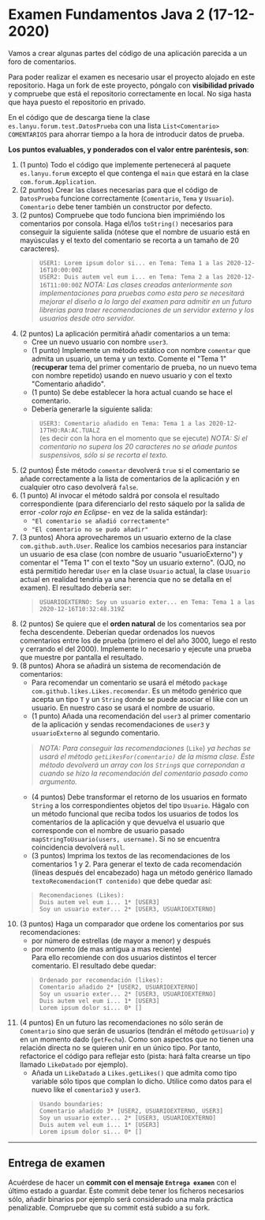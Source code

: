 # Examen Fundamentos Java 2 (17-12-2020)

Vamos a crear algunas partes del código de una aplicación parecida a un foro de comentarios.

Para poder realizar el examen es necesario usar el proyecto alojado en este repositorio. Haga un fork de este proyecto, póngalo con **visibilidad privado** y compruebe que está el repositorio correctamente en local. No siga hasta que haya puesto el repositorio en privado.

En el código que de descarga tiene la clase `es.lanyu.forum.test.DatosPrueba` con una lista `List<Comentario> COMENTARIOS` para ahorrar tiempo a la hora de introducir datos de prueba.

**Los puntos evaluables, y ponderados con el valor entre paréntesis, son**:

1. (1 punto) Todo el código que implemente pertenecerá al paquete `es.lanyu.forum` excepto el que contenga el `main` que estará en la clase `com.forum.Application`.
1. (2 puntos) Crear las clases necesarias para que el código de `DatosPrueba` funcione correctamente (`Comentario`, `Tema` y `Usuario`). `Comentario` debe tener también un constructor por defecto.
1. (2 puntos) Compruebe que todo funciona bien imprimiéndo los comentarios por consola. Haga el/los `toString()` necesarios para conseguir la siguiente salida (nótese que el nombre de usuario está en mayúsculas y el texto del comentario se recorta a un tamaño de 20 caracteres).
    > `USER1: Lorem ipsum dolor si... en Tema: Tema 1 a las 2020-12-16T10:00:00Z`  
`USER2: Duis autem vel eum i... en Tema: Tema 2 a las 2020-12-16T11:00:00Z`
   > *NOTA: Las clases creadas anteriormente son implementaciones para pruebas como esta pero se necesitará mejorar el diseño a lo largo del examen para admitir en un futuro librerias para traer recomendaciones de un servidor externo y los usuarios desde otro servidor.*
1. (2 puntos) La aplicación permitirá añadir comentarios a un tema:  
    * Cree un nuevo usuario con nombre `user3`.
    * (1 punto) Implemente un método estático con nombre `comentar` que admita un usuario, un tema y un texto. Comente el "Tema 1" (**recuperar** tema del primer comentario de prueba, no un nuevo tema con nombre repetido) usando en nuevo usuario y con el texto "Comentario añadido".
    * (1 punto) Se debe establecer la hora actual cuando se hace el comentario.
    * Debería generarle la siguiente salida:
    > `USER3: Comentario añadido en Tema: Tema 1 a las 2020-12-17THO:RA:AC.TUALZ`  
  (es decir con la hora en el momento que se ejecute)
    >*NOTA: Si el comentario no supera los 20 caracteres no se añade puntos suspensivos, sólo si se recorta el texto.*
1. (2 puntos) Éste método `comentar` devolverá `true` si el comentario se añade correctamente a la lista de comentarios de la aplicación y en cualquier otro caso devolverá `false`.
1. (1 punto) Al invocar el método saldrá por consola el resultado correspondiente (para diferenciarlo del resto sáquelo por la salida de error *-color rojo en Eclipse-* en vez de la salida estándar):
    * `"El comentario se añadió correctamente"`
    * `"El comentario no se pudo añadir"`
1. (3 puntos) Ahora aprovecharemos un usuario externo de la clase `com.github.auth.User`. Realice los cambios necesarios para instanciar un usuario de esa clase (con nombre de usuario "usuarioExterno") y comentar el "Tema 1" con el texto "Soy un usuario externo". (OJO, no está permitido heredar `User` en la clase `Usuario` actual, la clase `Usuario` actual en realidad tendría ya una herencia que no se detalla en el examen). El resultado debería ser:
    > `USUARIOEXTERNO: Soy un usuario exter... en Tema: Tema 1 a las 2020-12-16T10:32:48.319Z`
1. (2 puntos) Se quiere que el **orden natural** de los comentarios sea por fecha descendente. Deberían quedar ordenados los nuevos comentarios entre los de prueba (primero el del año 3000, luego el resto y cerrando el del 2000). Implemente lo necesario y ejecute una prueba que muestre por pantalla el resultado.
1. (8 puntos) Ahora se añadirá un sistema de recomendación de comentarios:
    * Para recomendar un comentario se usará el método `package com.github.likes.Likes.recomendar`. Es un método genérico que acepta un tipo `T` y un `String` donde se puede asociar el like con un usuario. En nuestro caso se usará el nombre de usuario.
    * (1 punto) Añada una recomendación del `user3` al primer comentario de la aplicación y sendas recomendaciones de `user3` y `usuarioExterno` al segundo comentario.
    >*NOTA: Para conseguir las recomendaciones* (`Like`) *ya hechas se usará el método `getLikesFor(comentario)` de la misma clase. Éste método devolverá un array con los `String`s que correpondan a cuando se hizo la recomendación del comentario pasado como argumento.*
    * (4 puntos) Debe transformar el retorno de los usuarios en formato `String` a los correspondientes objetos del tipo `Usuario`. Hágalo con un método funcional que reciba todos los usuarios de todos los comentarios de la aplicación y que devuelva el usuario que corresponde con el nombre de usuario pasado `mapStringToUsuario(users, username)`. Si no se encuentra coincidencia devolverá `null`.
    * (3 puntos) Imprima los textos de las recomendaciones de los comentarios 1 y 2. Para generar el texto de cada recomendación (líneas después del encabezado) haga un método genérico llamado `textoRecomendacion(T contenido)` que debe quedar así:
   > `Recomendaciones (Likes):`  
`Duis autem vel eum i... 1* [USER3]`  
`Soy un usuario exter... 2* [USER3, USUARIOEXTERNO]`
1. (3 puntos) Haga un comparador que ordene los comentarios por sus recomendaciones:
    * por número de estrellas (de mayor a menor) y después
    * por momento (de mas antigua a mas reciente)  
  Para ello recomiende con dos usuarios distintos el tercer comentario. El resultado debe quedar:
    >`Ordenado por recomendación (likes):`  
`Comentario añadido 2* [USER2, USUARIOEXTERNO]`  
`Soy un usuario exter... 2* [USER3, USUARIOEXTERNO]`  
`Duis autem vel eum i... 1* [USER3]`  
`Lorem ipsum dolor si... 0* []`
1. (4 puntos) En un futuro las recomendaciones no sólo serán de `Comentario` sino que serán de usuarios (tendrán el método `getUsuario`) y en un momento dado (`getFecha`). Como son aspectos que no tienen una relación directa no se quieren unir en un único tipo. Por tanto, refactorice el código para reflejar esto (pista: hará falta crearse un tipo llamado `LikeDatado` por ejemplo).
    * Añada un `LikeDatado` a `Likes.getLikes()` que admita como tipo variable sólo tipos que complan lo dicho. Utilice como datos para el nuevo like el `comentario3` y `user3`.
     >`Usando boundaries:`  
`Comentario añadido 3* [USER2, USUARIOEXTERNO, USER3]`  
`Soy un usuario exter... 2* [USER3, USUARIOEXTERNO]`  
`Duis autem vel eum i... 1* [USER3]`  
`Lorem ipsum dolor si... 0* []`

<hr>

## Entrega de examen
Acuérdese de hacer un **commit con el mensaje `Entrega examen`** con el último estado a guardar. Éste commit debe tener los ficheros necesarios sólo, añadir binarios por ejemplo será considerado una mala práctica penalizable. Compruebe que su commit está subido a su fork.